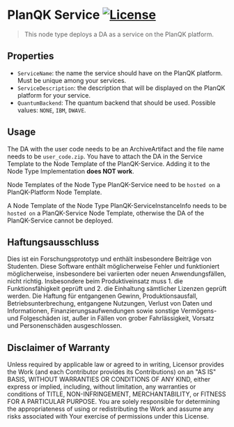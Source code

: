 # PlanQK Service [![License](https://img.shields.io/badge/License-Apache%202.0-blue.svg)](https://opensource.org/licenses/Apache-2.0)  

> This node type deploys a DA as a service on the PlanQK platform.

## Properties

- `ServiceName`: the name the service should have on the PlanQK platform. Must be unique among your services.
- `ServiceDescription`: the description that will be displayed on the PlanQK platform for your service.
- `QuantumBackend`: The quantum backend that should be used. Possible values: `NONE`, `IBM`, `DWAVE`.

## Usage

The DA with the user code needs to be an ArchiveArtifact and the file name needs to be `user_code.zip`.
You have to attach the DA in the Service Template to the Node Template of the PlanQK-Service.
Adding it to the Node Type Implementation **does NOT work**.

Node Templates of the Node Type PlanQK-Service need to be `hosted on` a PlanQK-Platform Node Template.

A Node Template of the Node Type PlanQK-ServiceInstanceInfo needs to be `hosted on` a PlanQK-Service Node Template, otherwise the DA of the PlanQK-Service cannot be deployed.


## Haftungsausschluss

Dies ist ein Forschungsprototyp und enthält insbesondere Beiträge von Studenten.
Diese Software enthält möglicherweise Fehler und funktioniert möglicherweise, insbesondere bei variierten oder neuen Anwendungsfällen, nicht richtig.
Insbesondere beim Produktiveinsatz muss 1. die Funktionsfähigkeit geprüft und 2. die Einhaltung sämtlicher Lizenzen geprüft werden.
Die Haftung für entgangenen Gewinn, Produktionsausfall, Betriebsunterbrechung, entgangene Nutzungen, Verlust von Daten und Informationen, Finanzierungsaufwendungen sowie sonstige Vermögens- und Folgeschäden ist, außer in Fällen von grober Fahrlässigkeit, Vorsatz und Personenschäden ausgeschlossen.

## Disclaimer of Warranty

Unless required by applicable law or agreed to in writing, Licensor provides the Work (and each Contributor
provides its Contributions) on an "AS IS" BASIS, WITHOUT WARRANTIES OR CONDITIONS OF ANY KIND, either express
or implied, including, without limitation, any warranties or conditions of TITLE, NON-INFRINGEMENT,
MERCHANTABILITY, or FITNESS FOR A PARTICULAR PURPOSE. You are solely responsible for determining the
appropriateness of using or redistributing the Work and assume any risks associated with Your exercise of
permissions under this License.

